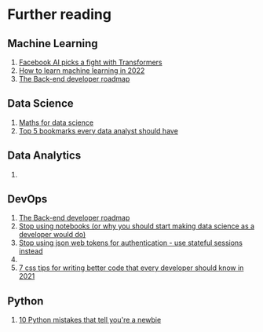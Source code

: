 # Further reading

## Machine Learning

1. [Facebook AI picks a fight with Transformers](https://medium.com/geekculture/facebook-ai-picks-a-fight-with-transformers-5e0f511b4383)
2. [How to learn machine learning in 2022](https://medium.com/geekculture/how-to-learn-machine-learning-in-2022-9ef2ea904986)
3. [The Back-end developer roadmap](https://medium.com/@prajix/backend-developer-roadmap-e61ce30ab10d)

## Data Science

1. [Maths for data science](https://medium.com/@shouryareddy306/maths-for-data-science-114d9b2e41a3)
2. [Top 5 bookmarks every data analyst should have](https://medium.com/@jberry_33001/top-5-bookmarks-every-data-analyst-should-have-547a2c9ad1fe)

## Data Analytics

1. [](https://medium.com/@ahmedomrane/documentation-in-data-analytics-8963a9be19ac)

## DevOps
1. [The Back-end developer roadmap](https://medium.com/@prajix/backend-developer-roadmap-e61ce30ab10d)
2. [Stop using notebooks (or why you should start making data science as a developer would do)](https://medium.com/@johan-jublanc/stop-using-notebooks-or-why-you-should-start-making-data-science-as-a-developer-would-do-5d67c8990df5)
3. [Stop using json web tokens for authentication - use stateful sessions instead](https://medium.com/betterprogramming.pub/stop-using-json-web-tokens-for-authentication-use-stateful-sessions-instead-c0a803931a5d)
4. [](https://medium.com/we-built-a-spreadsheet-engine-from-scratch-heres-what-we-learned-e4800ab9edf1)
5. [7 css tips for writing better code that every developer should know in 2021](https://medium.com/@cem.eygi/7-css-tips-for-writing-better-code-that-every-developer-should-know-in-2021-fd8c881a1e0e)

## Python

1. [10 Python mistakes that tell you're a newbie](https://medium.com/geekculture/10-python-mistakes-that-tell-youre-a-nooby-359487f22c97)
